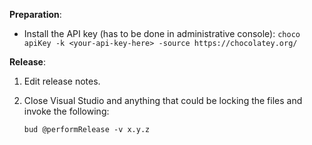 __Preparation__:

- Install the API key (has to be done in administrative console): `choco apiKey -k <your-api-key-here> -source https://chocolatey.org/`

__Release__:

1. Edit release notes.

1. Close Visual Studio and anything that could be locking the files and invoke the following: 

    ```
    bud @performRelease -v x.y.z
    ```
